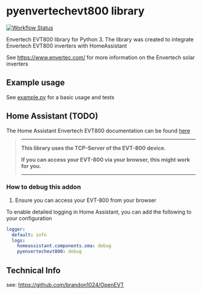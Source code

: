 # pyenvertechevt800 library

[![Workflow Status](https://github.com/daniel-bergmann-00/pyenvertechevt800/actions/workflows/main.yml/badge.svg?branch=master)](https://github.com/daniel-bergmann-00/pyenvertechevt800/actions)

Envertech EVT800 library for Python 3. The library was created
to integrate Envertech EVT800 inverters with HomeAssistant

See <https://www.envertec.com/> for more information on the Envertech solar
inverters

## Example usage

See [example.py](./example.py) for a basic usage and tests

## Home Assistant (TODO)

The Home Assistant Envertech EVT800 documentation can be found
[here](https://www.home-assistant.io/components/TODO)

> ---
>
> **This library uses the TCP-Server of the EVT-800 device.**
> 
> **If you can access your EVT-800 via your browser, this might work for you.**
>
> ---

### How to debug this addon

1. Ensure you can access your EVT-800 from your browser

To enable detailed logging in Home Assistant, you can add the following to your configuration

```yaml
logger:
  default: info
  logs:
    homeassistant.components.sma: debug
    pyenvertechevt800: debug
```
## Technical Info

see: https://github.com/brandon1024/OpenEVT
